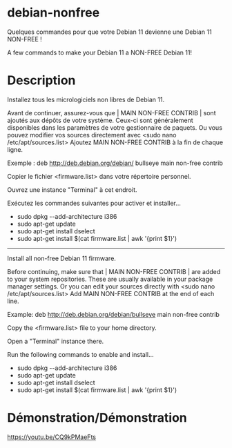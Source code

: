 # debian-nonfree
Quelques commandes pour que votre Debian 11 devienne une Debian 11 NON-FREE !

A few commands to make your Debian 11 a NON-FREE Debian 11!

# Description
Installez tous les micrologiciels non libres de Debian 11.

Avant de continuer, assurez-vous que | MAIN NON-FREE CONTRIB | sont ajoutés aux dépôts de votre système.
Ceux-ci sont généralement disponibles dans les paramètres de votre gestionnaire de paquets.
Ou vous pouvez modifier vos sources directement avec <sudo nano /etc/apt/sources.list>
Ajoutez MAIN NON-FREE CONTRIB à la fin de chaque ligne.

Exemple : deb http://deb.debian.org/debian/ bullseye main non-free contrib

Copier le fichier <firmware.list> dans votre répertoire personnel.

Ouvrez une instance "Terminal" à cet endroit.

Exécutez les commandes suivantes pour activer et installer...

* sudo dpkg --add-architecture i386 
* sudo apt-get update
* sudo apt-get install dselect
* sudo apt-get install $(cat firmware.list | awk '{print $1}')

----------------------------------------------------------------------

Install all non-free Debian 11 firmware.

Before continuing, make sure that | MAIN NON-FREE CONTRIB | are added to your system repositories.
These are usually available in your package manager settings.
Or you can edit your sources directly with <sudo nano /etc/apt/sources.list>
Add MAIN NON-FREE CONTRIB at the end of each line.

Example: deb http://deb.debian.org/debian/bullseye main non-free contrib

Copy the <firmware.list> file to your home directory.

Open a "Terminal" instance there.

Run the following commands to enable and install...

* sudo dpkg --add-architecture i386 
* sudo apt-get update
* sudo apt-get install dselect
* sudo apt-get install $(cat firmware.list | awk '{print $1}')

# Démonstration/Démonstration
https://youtu.be/CQ9kPMaeFts
